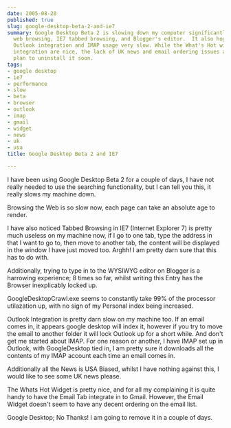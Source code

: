 ```yaml
---
date: 2005-08-28
published: true
slug: google-desktop-beta-2-and-ie7
summary: Google Desktop Beta 2 is slowing down my computer significantly, affecting
  web browsing, IE7 tabbed browsing, and Blogger's editor.  It also hogs CPU and makes
  Outlook integration and IMAP usage very slow. While the What's Hot widget and Gmail
  integration are nice, the lack of UK news and email ordering issues are disappointing.  I
  plan to uninstall it soon.
tags:
- google desktop
- ie7
- performance
- slow
- beta
- browser
- outlook
- imap
- gmail
- widget
- news
- uk
- usa
title: Google Desktop Beta 2 and IE7

---
```

I have been using Google Desktop Beta 2 for a couple of days, I have not really needed to use the searching functionality, but I can tell you this, it really slows my machine down.<p />Browsing the Web is so slow now,  each page can take an absolute age to render.<p />I have also noticed Tabbed Browsing in IE7 (Internet Explorer 7) is pretty much useless on my machine now, if I go to one tab, type the address in that I want to go to, then move to another tab, the content will be displayed in the window I have just moved too. Arghh!  I am pretty darn sure that this has to do with. <p />Additionally, trying to type in to the WYSIWYG editor on Blogger is a harrowing experience; 8 times so far, whilst writing this Entry has the Browser inexplicably locked up.<p />GoogleDesktopCrawl.exe seems to constantly take 99% of the processor utilazation up, with no sign of my Personal index being increased.<p />Outlook Integration is pretty darn slow on my machine too.  If an email comes in, it appears google desktop will index it, however if you try to move the email to another folder it will lock Outlook up for a short while.  And don't get me started about IMAP.   For one reason or another, I have IMAP set up in Outlook, with GoogleDesktop tied in, I am pretty sure it downloads all the contents of my IMAP account each time an email comes in.<p />Additionally all the News is USA Biased, whilst I have nothing against this, I would like to see some UK news please.<p />The Whats Hot Widget is pretty nice, and for all my complaining it is quite handy to have the Email Tab integrate in to Gmail.   However, the Email Widget doesn't seem to have any decent ordering on the email list.<p />Google Desktop; No Thanks!  I am going to remove it in a couple of days. <p />

